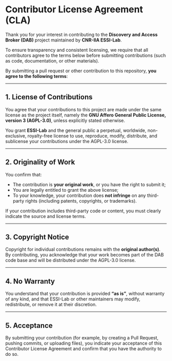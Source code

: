 # Contributor License Agreement (CLA)

Thank you for your interest in contributing to the **Discovery and Access Broker (DAB)** project maintained by **CNR-IIA ESSI-Lab**.

To ensure transparency and consistent licensing, we require that all contributors agree to the terms below before submitting contributions (such as code, documentation, or other materials).

By submitting a pull request or other contribution to this repository, **you agree to the following terms**:

---

## 1. License of Contributions
You agree that your contributions to this project are made under the same license as the project itself, namely the **GNU Affero General Public License, version 3 (AGPL-3.0)**, unless explicitly stated otherwise.

You grant **ESSI-Lab** and the general public a perpetual, worldwide, non-exclusive, royalty-free license to use, reproduce, modify, distribute, and sublicense your contributions under the AGPL-3.0 license.

---

## 2. Originality of Work
You confirm that:
- The contribution is **your original work**, or you have the right to submit it;
- You are legally entitled to grant the above license;
- To your knowledge, your contribution does **not infringe** on any third-party rights (including patents, copyrights, or trademarks).

If your contribution includes third-party code or content, you must clearly indicate the source and license terms.

---

## 3. Copyright Notice
Copyright for individual contributions remains with the **original author(s)**.  
By contributing, you acknowledge that your work becomes part of the DAB code base and will be distributed under the AGPL-3.0 license.

---

## 4. No Warranty
You understand that your contribution is provided **“as is”**, without warranty of any kind, and that ESSI-Lab or other maintainers may modify, redistribute, or remove it at their discretion.

---

## 5. Acceptance
By submitting your contribution (for example, by creating a Pull Request, pushing commits, or uploading files), you indicate your acceptance of this Contributor License Agreement and confirm that you have the authority to do so.

